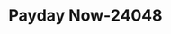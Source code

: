 ---
f_zip-code: 36609
f_state-code: AL
title: Payday Now-24048
f_phone: 334-665-5144
f_city-only: Mobile
f_address: 3501 Cottage Hill Road Mobile
f_location-unique-id: '24048'
slug: payday-now-24048
updated-on: '2024-05-30T13:46:58.046Z'
created-on: '2024-05-30T13:36:59.803Z'
published-on: '2024-05-30T13:54:32.469Z'
f_city-state: cms/city/mobile-al.md
f_company: cms/company/payday-now.md
f_state: cms/state/alabama.md
layout: '[payday-loan].html'
tags: payday-loan
---